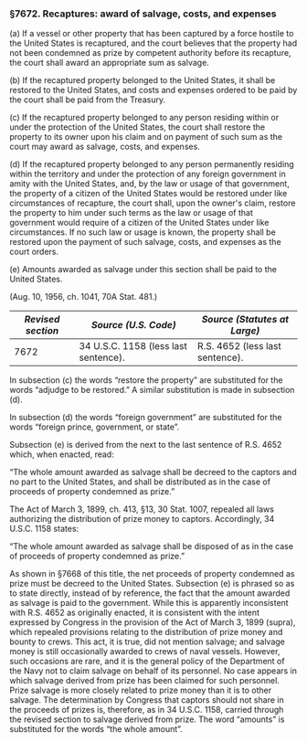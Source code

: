 ### §7672. Recaptures: award of salvage, costs, and expenses ###

(a) If a vessel or other property that has been captured by a force hostile to the United States is recaptured, and the court believes that the property had not been condemned as prize by competent authority before its recapture, the court shall award an appropriate sum as salvage.

(b) If the recaptured property belonged to the United States, it shall be restored to the United States, and costs and expenses ordered to be paid by the court shall be paid from the Treasury.

(c) If the recaptured property belonged to any person residing within or under the protection of the United States, the court shall restore the property to its owner upon his claim and on payment of such sum as the court may award as salvage, costs, and expenses.

(d) If the recaptured property belonged to any person permanently residing within the territory and under the protection of any foreign government in amity with the United States, and, by the law or usage of that government, the property of a citizen of the United States would be restored under like circumstances of recapture, the court shall, upon the owner's claim, restore the property to him under such terms as the law or usage of that government would require of a citizen of the United States under like circumstances. If no such law or usage is known, the property shall be restored upon the payment of such salvage, costs, and expenses as the court orders.

(e) Amounts awarded as salvage under this section shall be paid to the United States.

(Aug. 10, 1956, ch. 1041, 70A Stat. 481.)

|*Revised section*|        *Source (U.S. Code)*        | *Source (Statutes at Large)*  |
|-----------------|------------------------------------|-------------------------------|
|      7672       |34 U.S.C. 1158 (less last sentence).|R.S. 4652 (less last sentence).|

In subsection (c) the words “restore the property” are substituted for the words “adjudge to be restored.” A similar substitution is made in subsection (d).

In subsection (d) the words “foreign government” are substituted for the words “foreign prince, government, or state”.

Subsection (e) is derived from the next to the last sentence of R.S. 4652 which, when enacted, read:

“The whole amount awarded as salvage shall be decreed to the captors and no part to the United States, and shall be distributed as in the case of proceeds of property condemned as prize.”

The Act of March 3, 1899, ch. 413, §13, 30 Stat. 1007, repealed all laws authorizing the distribution of prize money to captors. Accordingly, 34 U.S.C. 1158 states:

“The whole amount awarded as salvage shall be disposed of as in the case of proceeds of property condemned as prize.”

As shown in §7668 of this title, the net proceeds of property condemned as prize must be decreed to the United States. Subsection (e) is phrased so as to state directly, instead of by reference, the fact that the amount awarded as salvage is paid to the government. While this is apparently inconsistent with R.S. 4652 as originally enacted, it is consistent with the intent expressed by Congress in the provision of the Act of March 3, 1899 (supra), which repealed provisions relating to the distribution of prize money and bounty to crews. This act, it is true, did not mention salvage; and salvage money is still occasionally awarded to crews of naval vessels. However, such occasions are rare, and it is the general policy of the Department of the Navy not to claim salvage on behalf of its personnel. No case appears in which salvage derived from prize has been claimed for such personnel. Prize salvage is more closely related to prize money than it is to other salvage. The determination by Congress that captors should not share in the proceeds of prizes is, therefore, as in 34 U.S.C. 1158, carried through the revised section to salvage derived from prize. The word “amounts” is substituted for the words “the whole amount”.